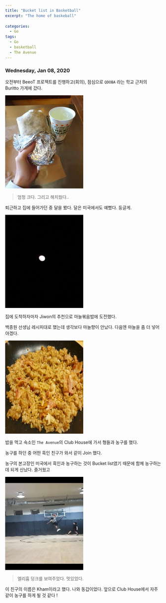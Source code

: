 ```yaml
---
title: "Bucket list in Basketball"
excerpt: "The home of baskeball"

categories:
  - Go
tags:
  - Go
  - basketball
  - The Avenue
---
```


### Wednesday, Jan 08, 2020

오전부터 BeeoT 프로젝트를 진행하고(회의), 점심으로 `QDOBA` 라는 학교 근처의 Buritto 가게에 갔다.

<img src="https://raw.githubusercontent.com/beeot/beeot.github.io/master/_docs/go/post04/01.jpg" width="50%" height="300"/>

> 엄청 크다. 그리고 해치웠다..



퇴근하고 집에 들어가던 중 달을 봤다. 달은 미국에서도 예뻤다. 둥글게.

<img src="https://raw.githubusercontent.com/beeot/beeot.github.io/master/_docs/go/post04/02.jpg" width="50%" height="300"/>



집에 도착하자마자 Jiwon의 추천으로 마늘볶음밥에 도전했다.

백종원 선생님 레시피대로 했는데 생각보다 마늘향이 안났다. 다음엔 마늘을 좀 더 넣어야겠다.

<img src="https://raw.githubusercontent.com/beeot/beeot.github.io/master/_docs/go/post04/03.jpg" width="50%" height="300"/>



밥을 먹고 숙소인 `The Avenue`의 Club House에 가서 형들과 농구를 했다.

농구를 하던 중 어떤 흑인 친구가 와서 같이 Join 했다.

농구의 본고장인 미국에서 흑인과 농구하는 것이 Bucket list였기 때문에 함께 농구하는데 되게 신났다. 즐거웠고

<img src="https://raw.githubusercontent.com/beeot/beeot.github.io/master/_docs/go/post04/04.jpg" width="50%" height="300"/>

> 엘리훕 덩크를 보여주었다. 멋있었다.

이 친구의 이름은 Kham이라고 했다. 나와 동갑이었다. 앞으로 Club House에서 자주 같이 농구를 하게 될 것 같다 !

